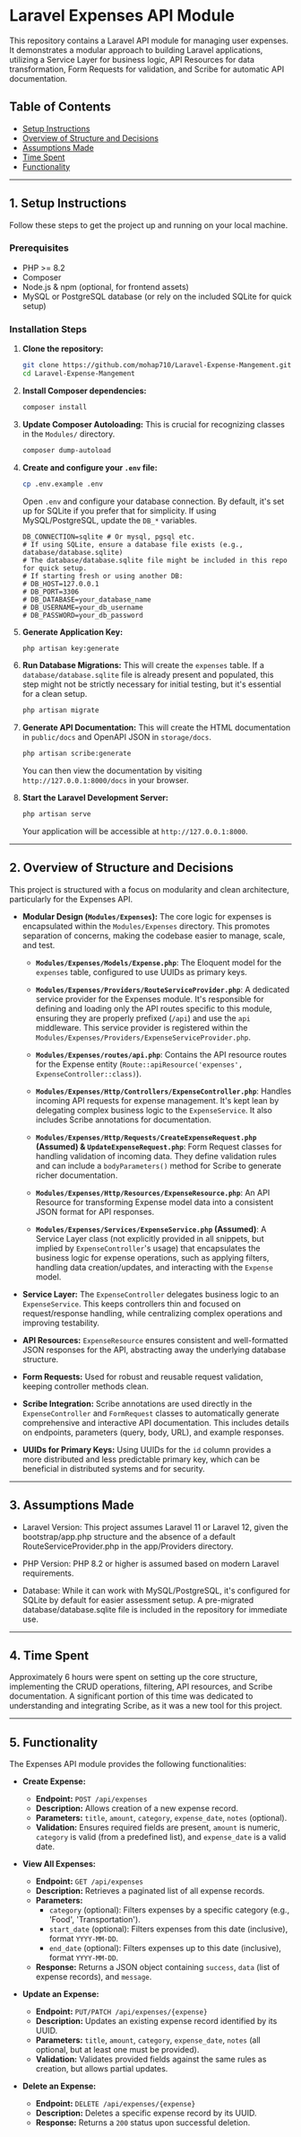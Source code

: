 # Laravel Expenses API Module

This repository contains a Laravel API module for managing user expenses. It demonstrates a modular approach to building Laravel applications, utilizing a Service Layer for business logic, API Resources for data transformation, Form Requests for validation, and Scribe for automatic API documentation.

## Table of Contents

-   [Setup Instructions](#1-setup-instructions)
-   [Overview of Structure and Decisions](#2-overview-of-structure-and-decisions)
-   [Assumptions Made](#3-assumptions-made)
-   [Time Spent](#4-time-spent)
-   [Functionality](#5-functionality)

---

## 1. Setup Instructions

Follow these steps to get the project up and running on your local machine.

### Prerequisites

-   PHP >= 8.2
-   Composer
-   Node.js & npm (optional, for frontend assets)
-   MySQL or PostgreSQL database (or rely on the included SQLite for quick setup)

### Installation Steps

1.  **Clone the repository:**

    ```bash
    git clone https://github.com/mohap710/Laravel-Expense-Mangement.git
    cd Laravel-Expense-Mangement
    ```

2.  **Install Composer dependencies:**

    ```bash
    composer install
    ```

3.  **Update Composer Autoloading:**
    This is crucial for recognizing classes in the `Modules/` directory.

    ```bash
    composer dump-autoload
    ```

4.  **Create and configure your `.env` file:**

    ```bash
    cp .env.example .env
    ```

    Open `.env` and configure your database connection. By default, it's set up for SQLite if you prefer that for simplicity. If using MySQL/PostgreSQL, update the `DB_*` variables.

    ```dotenv
    DB_CONNECTION=sqlite # Or mysql, pgsql etc.
    # If using SQLite, ensure a database file exists (e.g., database/database.sqlite)
    # The database/database.sqlite file might be included in this repo for quick setup.
    # If starting fresh or using another DB:
    # DB_HOST=127.0.0.1
    # DB_PORT=3306
    # DB_DATABASE=your_database_name
    # DB_USERNAME=your_db_username
    # DB_PASSWORD=your_db_password
    ```

5.  **Generate Application Key:**

    ```bash
    php artisan key:generate
    ```

6.  **Run Database Migrations:**
    This will create the `expenses` table. If a `database/database.sqlite` file is already present and populated, this step might not be strictly necessary for initial testing, but it's essential for a clean setup.

    ```bash
    php artisan migrate
    ```
7.  **Generate API Documentation:**
    This will create the HTML documentation in `public/docs` and OpenAPI JSON in `storage/docs`.

    ```bash
    php artisan scribe:generate
    ```

    You can then view the documentation by visiting `http://127.0.0.1:8000/docs` in your browser.

8.  **Start the Laravel Development Server:**

    ```bash
    php artisan serve
    ```

    Your application will be accessible at `http://127.0.0.1:8000`.



---

## 2. Overview of Structure and Decisions

This project is structured with a focus on modularity and clean architecture, particularly for the Expenses API.

-   **Modular Design (`Modules/Expenses`):** The core logic for expenses is encapsulated within the `Modules/Expenses` directory. This promotes separation of concerns, making the codebase easier to manage, scale, and test.

    -   **`Modules/Expenses/Models/Expense.php`**: The Eloquent model for the `expenses` table, configured to use UUIDs as primary keys.

    -   **`Modules/Expenses/Providers/RouteServiceProvider.php`**: A dedicated service provider for the Expenses module. It's responsible for defining and loading only the API routes specific to this module, ensuring they are properly prefixed (`/api`) and use the `api` middleware. This service provider is registered within the `Modules/Expenses/Providers/ExpenseServiceProvider.php`.

    -   **`Modules/Expenses/routes/api.php`**: Contains the API resource routes for the Expense entity (`Route::apiResource('expenses', ExpenseController::class)`).

    -   **`Modules/Expenses/Http/Controllers/ExpenseController.php`**: Handles incoming API requests for expense management. It's kept lean by delegating complex business logic to the `ExpenseService`. It also includes Scribe annotations for documentation.

    -   **`Modules/Expenses/Http/Requests/CreateExpenseRequest.php` (Assumed) & `UpdateExpenseRequest.php`**: Form Request classes for handling validation of incoming data. They define validation rules and can include a `bodyParameters()` method for Scribe to generate richer documentation.

    -   **`Modules/Expenses/Http/Resources/ExpenseResource.php`**: An API Resource for transforming Expense model data into a consistent JSON format for API responses.

    -   **`Modules/Expenses/Services/ExpenseService.php` (Assumed)**: A Service Layer class (not explicitly provided in all snippets, but implied by `ExpenseController`'s usage) that encapsulates the business logic for expense operations, such as applying filters, handling data creation/updates, and interacting with the `Expense` model.

-   **Service Layer:** The `ExpenseController` delegates business logic to an `ExpenseService`. This keeps controllers thin and focused on request/response handling, while centralizing complex operations and improving testability.

-   **API Resources:** `ExpenseResource` ensures consistent and well-formatted JSON responses for the API, abstracting away the underlying database structure.

-   **Form Requests:** Used for robust and reusable request validation, keeping controller methods clean.

-   **Scribe Integration:** Scribe annotations are used directly in the `ExpenseController` and `FormRequest` classes to automatically generate comprehensive and interactive API documentation. This includes details on endpoints, parameters (query, body, URL), and example responses.

-   **UUIDs for Primary Keys:** Using UUIDs for the `id` column provides a more distributed and less predictable primary key, which can be beneficial in distributed systems and for security.

---

## 3. Assumptions Made

-   Laravel Version: This project assumes Laravel 11 or Laravel 12, given the bootstrap/app.php structure and the absence of a default RouteServiceProvider.php in the app/Providers directory.

-   PHP Version: PHP 8.2 or higher is assumed based on modern Laravel requirements.

-   Database: While it can work with MySQL/PostgreSQL, it's configured for SQLite by default for easier assessment setup. A pre-migrated database/database.sqlite file is included in the repository for immediate use.

---

## 4. Time Spent

Approximately 6 hours were spent on setting up the core structure, implementing the CRUD operations, filtering, API resources, and Scribe documentation.
A significant portion of this time was dedicated to understanding and integrating Scribe, as it was a new tool for this project.

---

## 5. Functionality

The Expenses API module provides the following functionalities:

-   **Create Expense:**

    -   **Endpoint:** `POST /api/expenses`
    -   **Description:** Allows creation of a new expense record.
    -   **Parameters:** `title`, `amount`, `category`, `expense_date`, `notes` (optional).
    -   **Validation:** Ensures required fields are present, `amount` is numeric, `category` is valid (from a predefined list), and `expense_date` is a valid date.

-   **View All Expenses:**

    -   **Endpoint:** `GET /api/expenses`
    -   **Description:** Retrieves a paginated list of all expense records.
    -   **Parameters:**
        -   `category` (optional): Filters expenses by a specific category (e.g., 'Food', 'Transportation').
        -   `start_date` (optional): Filters expenses from this date (inclusive), format `YYYY-MM-DD`.
        -   `end_date` (optional): Filters expenses up to this date (inclusive), format `YYYY-MM-DD`.
    -   **Response:** Returns a JSON object containing `success`, `data` (list of expense records), and `message`.

-   **Update an Expense:**

    -   **Endpoint:** `PUT/PATCH /api/expenses/{expense}`
    -   **Description:** Updates an existing expense record identified by its UUID.
    -   **Parameters:** `title`, `amount`, `category`, `expense_date`, `notes` (all optional, but at least one must be provided).
    -   **Validation:** Validates provided fields against the same rules as creation, but allows partial updates.

-   **Delete an Expense:**
    -   **Endpoint:** `DELETE /api/expenses/{expense}`
    -   **Description:** Deletes a specific expense record by its UUID.
    -   **Response:** Returns a `200` status upon successful deletion.
